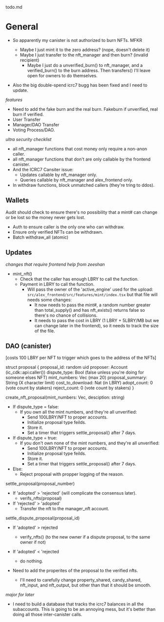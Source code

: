 todo.md


# General

- So apparently my canister is not authorized to burn NFTs. MFKR
  - Maybe I just mint it to the zero address? (nope, doesn't delete it)
  - Maybe I just transfer to the nft_manager and then burn? (invalid recipient)
    - Maybe I just do a unverified_burn() to nft_manager, and a verified_burn() to the burn address. Then transfers() I'll leave open for owners to do themselves.


- Also the big double-spend icrc7 bugg has been fixed and I need to update.


*features*

- Need to add the fake burn and the real burn. Fakeburn if unverified, real burn if verified.
- User Transfer
- Manager/DAO Transfer
- Voting Process/DAO.



*ultra security checklist*

- all nft_manager functions that cost money only require a non-anon caller.
- all nft_manager functions that don't are only callable by the frontend canister.
- And the ICRC7 Cansiter issue:
  - Updates callable by nft_manager only.
  - Queries callable by nft_manager and alex_frontend only.
- In withdraw functions, block unmatched callers (they're tring to ddos).


## Wallets

Audit should check to ensure there's no possibility that a mint# can change or be lost so the money never gets lost.

- Auth to ensure caller is the only one who can withdraw.
- Ensure only verified NFTs can be withdrawn.
- Batch withdraw_all (atomic)


## Updates

*changes that require frontend help from zeeshan*
- mint_nft()
  - Check that the caller has enough LBRY to call the function.
  - Payment in LBRY to call the function.
    - Will pass the owner of the 'active_engine' used for the upload: `src/alex_frontend/src/features/mint/index.tsx` but that file will needs some changes:
      - It now needs to pass the mint#, a random number greater than total_supply() and has nft_exists() returns false so there's no chance of collisions.
      - It needs to pass the cost in LBRY (1 LBRY + 5LBRY/MB but we can change later in the frontend), so it needs to track the size of the file.


## DAO (canister)

[costs 100 LBRY per NFT to trigger which goes to the address of the NFTs]

struct proposal {
  proposal_id: random uid
  proposer: Account (ic_cdk::api:caller())
  dispute_type: Bool (false unless you're doing for someone elses NFT)
  mint_numbers: Vec<Nat> (max 20)
  proposal_summary: String (X character limit)
  cost_to_download: Nat (in LBRY)
  adopt_count: 0 (vote count by stakers)
  reject_count: 0 (vote count by stakers)
}

create_nft_proposal(mint_numbers: Vec<Nat>, desciption: string)
  - If dispute_type = false:
    - If you own all the mint numbers, and they're all unverified:
      - Send 100LBRY/NFT to proper accounts.
      - Initialize proposal type feilds.
      - Store it.
      - Set a timer that triggers settle_proposal() after 7 days.
  - If dispute_type = true:
    - If you don't own none of the mint numbers, and they're all unverified:
      - Send 100LBRY/NFT to proper accounts.
      - Initialize proposal type feilds.
      - Store it.
      - Set a timer that triggers settle_proposal() after 7 days.
  - Else: 
    - Reject proposal with propper logging of the reason.

settle_proposal(proposal_number)
  - If 'adopted' > 'rejected' (will complicate the consensus later).
    - verifs_nfts(proposal)
  - If 'rejected' > 'adopted'
    - Transfer the nft to the manager_nft account.

settle_dispute_proposal(proposal_id)
  - If 'adopted' > rejected
    - verify_nfts() (to the new owner if a dispute proposal, to the same owner if not)
  - If 'adopted' < 'rejected
    - do nothing.


- Need to add the properites of the proposal to the verified nfts. 
  - I'll need to carefully change property_shared, candy_shared, nft_input, and nft_output, but other than that it should be smooth.



*major for later*


- I need to build a database that tracks the icrc7 balances in all the subaccounts. This is going to be an annoying mess, but it's better than doing all those inter-canister calls.






  



